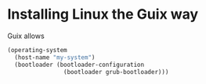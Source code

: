 # Installing Linux the Guix way

Guix allows 

```scheme
(operating-system
  (host-name "my-system")
  (bootloader (bootloader-configuration
                (bootloader grub-bootloader)))
```
